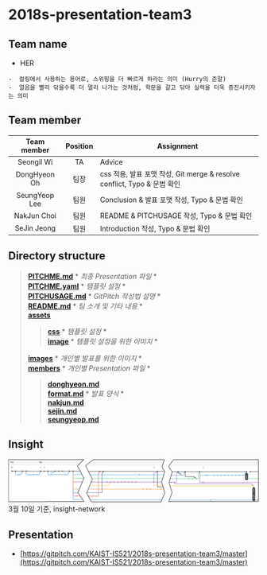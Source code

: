 # 2018s-presentation-team3

## Team name

 - HER
 ```
 -  컬링에서 사용하는 용어로, 스위핑을 더 빠르게 하라는 의미 (Hurry의 준말)
 -  얼음을 빨리 닦을수록 더 멀리 나가는 것처럼, 학문을 갈고 닦아 실력을 더욱 증진시키자는 의미
 ```

## Team member

| Team member     | Position | Assignment |
|:-----------------:|:----------:|------------|
|  Seongil Wi     |    TA    |   Advice   |
|  DongHyeon Oh   |   팀장   | css 적용, 발표 포맷 작성, Git merge & resolve conflict, Typo & 문법 확인|
|  SeungYeop Lee  |   팀원   | Conclusion & 발표 포맷 작성, Typo & 문법 확인|
|  NakJun Choi    |   팀원   | README & PITCHUSAGE 작성, Typo & 문법 확인 |
|  SeJin Jeong    |   팀원   | Introduction 작성, Typo & 문법 확인 |

## Directory structure

> [__PITCHME.md__](https://github.com/KAIST-IS521/2018s-presentation-team3/blob/master/PITCHME.md) * *최종 Presentation 파일* *  
> [__PITCHME.yaml__](https://github.com/KAIST-IS521/2018s-presentation-team3/blob/master/PITCHME.yaml) * *템플릿 설정* *  
> [__PITCHUSAGE.md__](https://github.com/KAIST-IS521/2018s-presentation-team3/blob/master/PITCHUSAGE.md) * *GitPitch 작성법 설명* *  
> [__README.md__](https://github.com/KAIST-IS521/2018s-presentation-team3/blob/master/README.md) * *팀 소개 및 기타 내용* *  
> [__assets__](https://github.com/KAIST-IS521/2018s-presentation-team3/tree/master/assets)
>> [__css__](https://github.com/KAIST-IS521/2018s-presentation-team3/tree/master/assets/css) * *템플릿 설정* *  
>> [__image__](https://github.com/KAIST-IS521/2018s-presentation-team3/tree/master/assets/image) * *템플릿 설정을 위한 이미지* *  
>  
> [__images__](https://github.com/KAIST-IS521/2018s-presentation-team3/tree/master/images) * *개인별 발표를 위한 이미지* *  
> [__members__](https://github.com/KAIST-IS521/2018s-presentation-team3/tree/master/members) * *개인별 Presentation 파일* *  
>> [__donghyeon.md__](https://github.com/KAIST-IS521/2018s-presentation-team3/blob/master/members/donghyeon.md)  
>> [__format.md__](https://github.com/KAIST-IS521/2018s-presentation-team3/blob/master/members/format.md) * *발표 양식* *  
>> [__nakjun.md__](https://github.com/KAIST-IS521/2018s-presentation-team3/blob/master/members/nakjun.md)  
>> [__sejin.md__](https://github.com/KAIST-IS521/2018s-presentation-team3/blob/master/members/sejin.md)  
>> [__seungyeop.md__](https://github.com/KAIST-IS521/2018s-presentation-team3/blob/master/members/seungyeop.md)


## Insight

![insight](./images/insight.png)  
3월 10일 기준, insight-network

## Presentation

 - [https://gitpitch.com/KAIST-IS521/2018s-presentation-team3/master](https://gitpitch.com/KAIST-IS521/2018s-presentation-team3/master)
